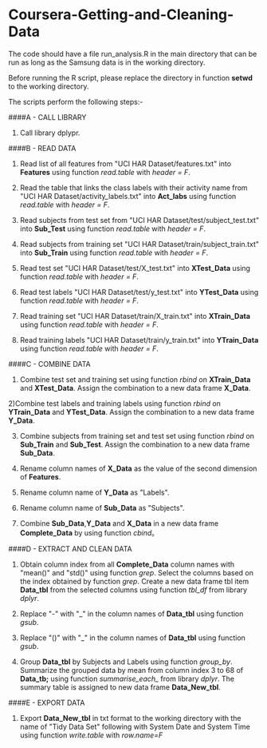 Coursera-Getting-and-Cleaning-Data
==================================

The code should have a file run_analysis.R in the main directory that can be run as long as the Samsung data is in the working directory.

Before running the R script, please replace the directory in function **setwd** to the working directory.

The scripts perform the following steps:-

####A - CALL LIBRARY
1) Call library dplypr.

####B - READ DATA
1) Read list of all features from "UCI HAR Dataset/features.txt" into **Features** using function *read.table* with *header = F*.

2) Read the table that links the class labels with their activity name from "UCI HAR Dataset/activity_labels.txt" into **Act_labs** using function *read.table* with *header = F*.

3) Read subjects from test set from "UCI HAR Dataset/test/subject_test.txt" into **Sub_Test** using function *read.table* with *header = F*.

4) Read subjects from training set "UCI HAR Dataset/train/subject_train.txt" into **Sub_Train** using function *read.table* with *header = F*.

5) Read test set "UCI HAR Dataset/test/X_test.txt" into **XTest_Data** using function *read.table* with *header = F*.

6) Read test labels "UCI HAR Dataset/test/y_test.txt" into **YTest_Data** using function *read.table* with *header = F*.

7) Read training set "UCI HAR Dataset/train/X_train.txt" into **XTrain_Data** using function *read.table* with *header = F*.

8) Read training labels "UCI HAR Dataset/train/y_train.txt" into **YTrain_Data** using function *read.table* with *header = F*.

####C - COMBINE DATA
1) Combine test set and training set using function *rbind* on **XTrain_Data** and **XTest_Data**. Assign the combination to a new data frame **X_Data**.

2)Combine test labels and training labels using function *rbind* on **YTrain_Data** and **YTest_Data**. Assign the combination to a new data frame **Y_Data**.

3) Combine subjects from training set and test set using function *rbind* on **Sub_Train** and **Sub_Test**. Assign the combination to a new data frame **Sub_Data**.

4) Rename column names of **X_Data** as the value of the second dimension of **Features**.

5) Rename column name of **Y_Data** as "Labels".

6) Rename column name of **Sub_Data** as "Subjects".

7) Combine **Sub_Data**,**Y_Data** and **X_Data** in a new data frame **Complete_Data** by using function *cbind*。

####D - EXTRACT AND CLEAN DATA

1) Obtain column index from all **Complete_Data** column names with "mean()" and "std()" using function *grep*. Select the columns based on the index obtained by function *grep*. Create a new data frame tbl item **Data_tbl** from the selected columns using function *tbl_df* from library *dplyr*.

2) Replace "-" with "_" in the column names of **Data_tbl** using function *gsub*.

3) Replace "()" with "_" in the column names of **Data_tbl** using function *gsub*.

4) Group **Data_tbl** by Subjects and Labels using function *group_by*. Summarize the grouped data by mean from column index 3 to 68 of **Data_tb;** using function *summarise_each_* from library *dplyr*. The summary table is assigned to new data frame **Data_New_tbl**.

####E - EXPORT DATA
1) Export **Data_New_tbl** in txt format to the working directory with the name of "Tidy Data Set" following with System Date and System Time using function *write.table* with *row.name=F*
